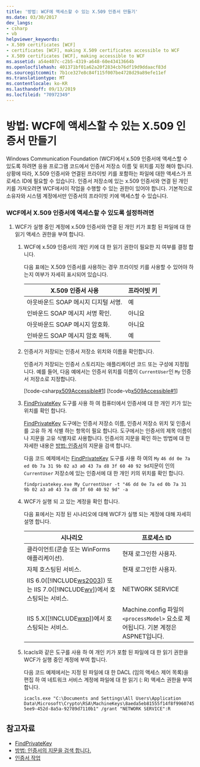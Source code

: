 ```yaml
---
title: '방법: WCF에 액세스할 수 있는 X.509 인증서 만들기'
ms.date: 03/30/2017
dev_langs:
- csharp
- vb
helpviewer_keywords:
- X.509 certificates [WCF]
- certificates [WCF], making X.509 certificates accessible to WCF
- X.509 certificates [WCF], making accessible to WCF
ms.assetid: a54e407c-c2b5-4319-a648-60e43413664b
ms.openlocfilehash: 401371bf01a62a20f2834cb76df19d9ddaacf83d
ms.sourcegitcommit: 7b1ce327e8c84f115f007be4728d29a89efe11ef
ms.translationtype: MT
ms.contentlocale: ko-KR
ms.lasthandoff: 09/13/2019
ms.locfileid: "70972349"
---
```

# <a name="how-to-make-x509-certificates-accessible-to-wcf"></a>방법: WCF에 액세스할 수 있는 X.509 인증서 만들기
Windows Communication Foundation (WCF)에서 x.509 인증서에 액세스할 수 있도록 하려면 응용 프로그램 코드에서 인증서 저장소 이름 및 위치를 지정 해야 합니다. 상황에 따라, X.509 인증서와 연결된 프라이빗 키를 포함하는 파일에 대한 액세스가 프로세스 ID에 필요할 수 있습니다. 인증서 저장소에 있는 x.509 인증서와 연결 된 개인 키를 가져오려면 WCF에서이 작업을 수행할 수 있는 권한이 있어야 합니다. 기본적으로 소유자와 시스템 계정에서만 인증서의 프라이빗 키에 액세스할 수 있습니다.  
  
### <a name="to-make-x509-certificates-accessible-to-wcf"></a>WCF에서 X.509 인증서에 액세스할 수 있도록 설정하려면  
  
1. WCF가 실행 중인 계정에 x.509 인증서와 연결 된 개인 키가 포함 된 파일에 대 한 읽기 액세스 권한을 부여 합니다.  
  
    1. WCF에 x.509 인증서의 개인 키에 대 한 읽기 권한이 필요한 지 여부를 결정 합니다.  
  
         다음 표에는 X.509 인증서를 사용하는 경우 프라이빗 키를 사용할 수 있어야 하는지 여부가 자세히 표시되어 있습니다.  
  
        |X.509 인증서 사용|프라이빗 키|  
        |---------------------------|-----------------|  
        |아웃바운드 SOAP 메시지 디지털 서명.|예|  
        |인바운드 SOAP 메시지 서명 확인.|아니요|  
        |아웃바운드 SOAP 메시지 암호화.|아니요|  
        |인바운드 SOAP 메시지 암호 해독.|예|  
  
    2. 인증서가 저장되는 인증서 저장소 위치와 이름을 확인합니다.  
  
         인증서가 저장되는 인증서 스토리지는 애플리케이션 코드 또는 구성에 지정됩니다. 예를 들어, 다음 예에서는 인증서 위치를 이름이 `CurrentUser`인 `My` 인증서 저장소로 지정합니다.  
  
         [!code-csharp[x509Accessible#1](../../../../samples/snippets/csharp/VS_Snippets_CFX/x509accessible/cs/source.cs#1)]
         [!code-vb[x509Accessible#1](../../../../samples/snippets/visualbasic/VS_Snippets_CFX/x509accessible/vb/source.vb#1)]  
  
    3. [FindPrivateKey](../../../../docs/framework/wcf/samples/findprivatekey.md) 도구를 사용 하 여 컴퓨터에서 인증서에 대 한 개인 키가 있는 위치를 확인 합니다.  
  
         [FindPrivateKey](../../../../docs/framework/wcf/samples/findprivatekey.md) 도구에는 인증서 저장소 이름, 인증서 저장소 위치 및 인증서를 고유 하 게 식별 하는 항목이 필요 합니다. 도구에서는 인증서의 제목 이름이나 지문을 고유 식별자로 사용합니다. 인증서의 지문을 확인 하는 방법에 대 한 자세한 내용은 [방법: 인증서](../../../../docs/framework/wcf/feature-details/how-to-retrieve-the-thumbprint-of-a-certificate.md)의 지문을 검색 합니다.  
  
         다음 코드 예제에서는 [FindPrivateKey](../../../../docs/framework/wcf/samples/findprivatekey.md) 도구를 사용 하 여의 `My` `46 dd 0e 7a ed 0b 7a 31 9b 02 a3 a0 43 7a d8 3f 60 40 92 9d`지문이 인의 `CurrentUser` 저장소에 있는 인증서에 대 한 개인 키의 위치를 확인 합니다.  
  
        ```console
        findprivatekey.exe My CurrentUser -t "46 dd 0e 7a ed 0b 7a 31 9b 02 a3 a0 43 7a d8 3f 60 40 92 9d" -a  
        ```  
  
    4. WCF가 실행 되 고 있는 계정을 확인 합니다.  
  
         다음 표에서는 지정 된 시나리오에 대해 WCF가 실행 되는 계정에 대해 자세히 설명 합니다.  
  
        |시나리오|프로세스 ID|  
        |--------------|----------------------|  
        |클라이언트(콘솔 또는 WinForms 애플리케이션).|현재 로그인한 사용자.|  
        |자체 호스팅된 서비스.|현재 로그인한 사용자.|  
        |IIS 6.0([!INCLUDE[ws2003](../../../../includes/ws2003-md.md)]) 또는 IIS 7.0([!INCLUDE[wv](../../../../includes/wv-md.md)])에서 호스팅되는 서비스.|NETWORK SERVICE|  
        |IIS 5.X([!INCLUDE[wxp](../../../../includes/wxp-md.md)])에서 호스팅되는 서비스.|Machine.config 파일의 `<processModel>` 요소로 제어됩니다. 기본 계정은 ASPNET입니다.|  
  
    5. Icacls와 같은 도구를 사용 하 여 개인 키가 포함 된 파일에 대 한 읽기 권한을 WCF가 실행 중인 계정에 부여 합니다.  
  
         다음 코드 예제에서는 지정 된 파일에 대 한 DACL (임의 액세스 제어 목록)을 편집 하 여 네트워크 서비스 계정에 파일에 대 한 읽기 (: R) 액세스 권한을 부여 합니다.  
  
        ```console 
        icacls.exe "C:\Documents and Settings\All Users\Application Data\Microsoft\Crypto\RSA\MachineKeys\8aeda5eb81555f14f8f9960745b5a40d_38f7de48-5ee9-452d-8a5a-92789d7110b1" /grant "NETWORK SERVICE":R  
        ```  
  
## <a name="see-also"></a>참고자료

- [FindPrivateKey](../../../../docs/framework/wcf/samples/findprivatekey.md)
- [방법: 인증서의 지문을 검색 합니다.](../../../../docs/framework/wcf/feature-details/how-to-retrieve-the-thumbprint-of-a-certificate.md)
- [인증서 작업](../../../../docs/framework/wcf/feature-details/working-with-certificates.md)
